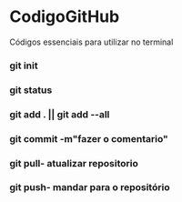 # CodigoGitHub
Códigos essenciais para utilizar no terminal 

### git init

### git status

### git add . || git add --all

### git commit -m"fazer o comentario"

### git pull- atualizar repositorio

### git push- mandar para o repositório
